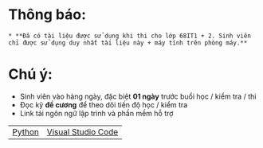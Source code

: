 # Thông báo: 
    * **Đã có tài liệu được sử dụng khi thi cho lớp 68IT1 + 2. Sinh viên chỉ được sử dụng duy nhất tài liệu này + máy tính trên phòng máy.**

# Chú ý:
   * Sinh viên vào hàng ngày, đặc biệt **01 ngày** trước buổi học / kiểm tra / thi
   * Đọc kỹ **đề cương** để theo dõi tiến độ học / kiểm tra
   * Link tải ngôn ngữ lập trình và phần mềm hỗ trợ
<table align="center">
  <tr>
    <td><a href="https://www.python.org/downloads/"> Python </a></td>
    <td><a href="https://code.visualstudio.com/download"> Visual Studio Code </a></td>
  </tr>
</table>



